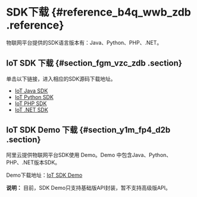 # SDK下载 {#reference_b4q_wwb_zdb .reference}

物联网平台提供的SDK语言版本有：Java、Python、PHP、.NET。

## IoT SDK 下载 {#section_fgm_vzc_zdb .section}

单击以下链接，进入相应的SDK源码下载地址。

-   [IoT Java SDK](https://github.com/aliyun/aliyun-openapi-java-sdk/tree/master/aliyun-java-sdk-iot)
-   [IoT Python SDK](https://github.com/aliyun/aliyun-openapi-python-sdk/tree/master/aliyun-python-sdk-iot)
-   [IoT PHP SDK](https://github.com/aliyun/aliyun-openapi-php-sdk/tree/master/aliyun-php-sdk-iot)
-   [IoT .NET SDK](https://github.com/aliyun/aliyun-openapi-net-sdk/tree/master/aliyun-net-sdk-iot)

## IoT SDK Demo 下载 {#section_y1m_fp4_d2b .section}

阿里云提供物联网平台SDK使用 Demo。Demo 中包含Java、Python、PHP、.NET版本SDK。

Demo下载地址：[IoT SDK Demo](https://github.com/aliyun/iotx-api-demo)

**说明：** 目前，SDK Demo只支持基础版API封装，暂不支持高级版API。

